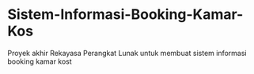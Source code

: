 # Sistem-Informasi-Booking-Kamar-Kos
Proyek akhir Rekayasa Perangkat Lunak  untuk membuat sistem informasi booking kamar kost
